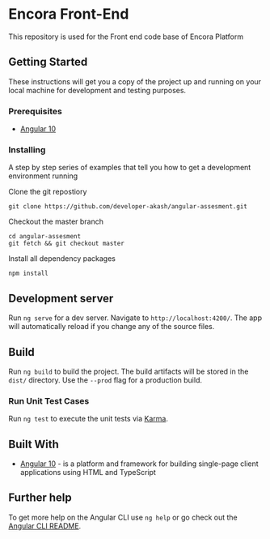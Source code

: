 
# Encora Front-End

This repository is used for the Front end code base of Encora Platform

## Getting Started

These instructions will get you a copy of the project up and running on your local machine for development and testing purposes.

### Prerequisites

-   [Angular 10](https://angular.io/)

### Installing

A step by step series of examples that tell you how to get a development environment running

Clone the git repostiory

    git clone https://github.com/developer-akash/angular-assesment.git

Checkout the master branch

    cd angular-assesment
    git fetch && git checkout master

Install all dependency packages

    npm install

## Development server

Run `ng serve` for a dev server. Navigate to `http://localhost:4200/`. The app will automatically reload if you change any of the source files.

## Build

Run `ng build` to build the project. The build artifacts will be stored in the `dist/` directory. Use the `--prod` flag for a production build.

### Run Unit Test Cases

Run `ng test` to execute the unit tests via [Karma](https://karma-runner.github.io).

## Built With

-   [Angular 10](https://angular.io/) - is a platform and framework for building single-page client applications using HTML and TypeScript

## Further help

To get more help on the Angular CLI use `ng help` or go check out the [Angular CLI README](https://github.com/angular/angular-cli/blob/master/README.md).

